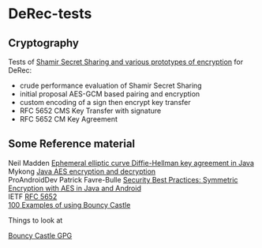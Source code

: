 # DeRec-tests

## Cryptography

Tests of [Shamir Secret Sharing and various prototypes of encryption](https://github.com/jorabin/derec-tests/tree/master/src/main/java/com/thebuildingblocks/derec/crypto) for DeRec:

- crude performance evaluation of Shamir Secret Sharing
- initial proposal AES-GCM based pairing and encryption
- custom encoding of a sign then encrypt key transfer
- RFC 5652 CMS Key Transfer with signature
- RFC 5652 CM Key Agreement 

## Some Reference material

Neil Madden [Ephemeral elliptic curve Diffie-Hellman key agreement in Java](https://neilmadden.blog/2016/05/20/ephemeral-elliptic-curve-diffie-hellman-key-agreement-in-java/)  
Mykong [Java AES encryption and decryption](https://mkyong.com/java/java-aes-encryption-and-decryption/)  
ProAndroidDev
Patrick Favre-Bulle [Security Best Practices: Symmetric Encryption with AES in Java and Android](https://proandroiddev.com/security-best-practices-symmetric-encryption-with-aes-in-java-7616beaaade9)   
IETF [RFC 5652](https://datatracker.ietf.org/doc/html/rfc5652)  
[100 Examples of using Bouncy Castle](https://www.bouncycastle.org/fips-java/BCFipsIn100.pdf)

Things to look at

[Bouncy Castle GPG](https://neuhalje.github.io/bouncy-gpg/)
